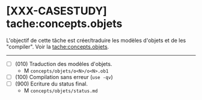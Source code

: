 [XXX-CASESTUDY] tache:concepts.objets
===========================================================

L'objectif de cette tâche est créer/traduire les modèles d'objets
et de les "compiler".
 Voir la [tache:concepts.objets](https://modelscript.readthedocs.io/en/latest/tasks/concepts/concepts.objets/index.html).

________

- [ ] (010) Traduction des modèles d'objets.
    - M ``concepts/objets/o<N>/o<N>.ob1``
- [ ] (100) Compilation sans erreur (``use -qv``)
- [ ] (900) Ecriture du status final.
    - M ``concepts/objets/status.md``

